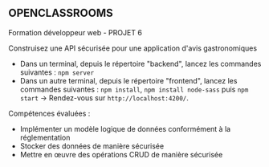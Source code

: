 ## OPENCLASSROOMS
Formation développeur web - PROJET 6

Construisez une API sécurisée pour une application d'avis gastronomiques

- Dans un terminal, depuis le répertoire "backend", lancez les commandes suivantes : `npm server`
- Dans un autre terminal, depuis le répertoire "frontend", lancez les commandes suivantes : `npm install`, `npm install node-sass` puis `npm start`
-> Rendez-vous sur `http://localhost:4200/`.

Compétences évaluées :
- Implémenter un modèle logique de données conformément à la réglementation
- Stocker des données de manière sécurisée
- Mettre en œuvre des opérations CRUD de manière sécurisée
